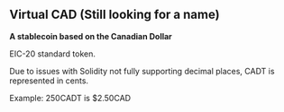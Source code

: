 ## Virtual CAD (Still looking for a name)

**A stablecoin based on the Canadian Dollar**

EIC-20 standard token.

Due to issues with Solidity not fully supporting decimal places, CADT is represented in cents.

Example: 250CADT is $2.50CAD
